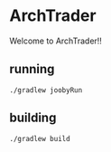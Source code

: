# ArchTrader

Welcome to ArchTrader!!

## running

    ./gradlew joobyRun

## building

    ./gradlew build

